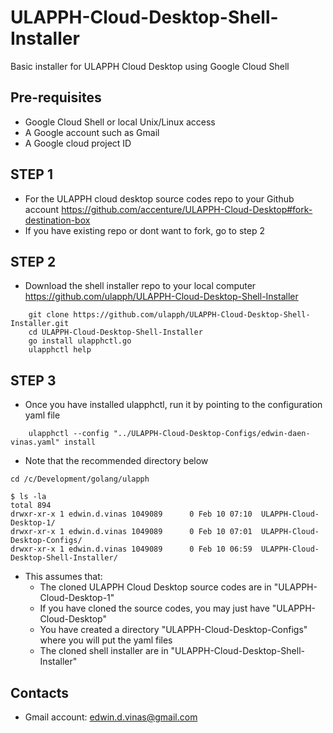 
# ULAPPH-Cloud-Desktop-Shell-Installer
Basic installer for ULAPPH Cloud Desktop using Google Cloud Shell

## Pre-requisites
- Google Cloud Shell or local Unix/Linux access
- A Google account such as Gmail
- A Google cloud project ID

## STEP 1
- For the ULAPPH cloud desktop source codes repo to your Github account
	https://github.com/accenture/ULAPPH-Cloud-Desktop#fork-destination-box
- If you have existing repo or dont want to fork, go to step 2

## STEP 2
- Download the shell installer repo to your local computer
	https://github.com/ulapph/ULAPPH-Cloud-Desktop-Shell-Installer
```
	git clone https://github.com/ulapph/ULAPPH-Cloud-Desktop-Shell-Installer.git
	cd ULAPPH-Cloud-Desktop-Shell-Installer
	go install ulapphctl.go
	ulapphctl help
```

## STEP 3
- Once you have installed ulapphctl, run it by pointing to the configuration yaml file
```
	ulapphctl --config "../ULAPPH-Cloud-Desktop-Configs/edwin-daen-vinas.yaml" install
```
- Note that the recommended directory below
```
cd /c/Development/golang/ulapph

$ ls -la
total 894
drwxr-xr-x 1 edwin.d.vinas 1049089      0 Feb 10 07:10  ULAPPH-Cloud-Desktop-1/
drwxr-xr-x 1 edwin.d.vinas 1049089      0 Feb 10 07:01  ULAPPH-Cloud-Desktop-Configs/
drwxr-xr-x 1 edwin.d.vinas 1049089      0 Feb 10 06:59  ULAPPH-Cloud-Desktop-Shell-Installer/
```
- This assumes that:
	- The cloned ULAPPH Cloud Desktop source codes are in "ULAPPH-Cloud-Desktop-1"
	- If you have cloned the source codes, you may just have "ULAPPH-Cloud-Desktop"
	- You have created a directory "ULAPPH-Cloud-Desktop-Configs" where you will put the yaml files
	- The cloned shell installer are in "ULAPPH-Cloud-Desktop-Shell-Installer"

## Contacts
- Gmail account: edwin.d.vinas@gmail.com
